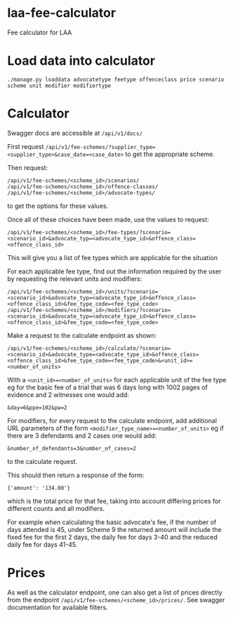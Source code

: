 # laa-fee-calculator
Fee calculator for LAA


Load data into calculator
==========================

```
./manage.py loaddata advocatetype feetype offenceclass price scenario scheme unit modifier modifiertype
```

Calculator
==========

Swagger docs are accessible at `/api/v1/docs/`

First request `/api/v1/fee-schemes/?supplier_type=<supplier_type>&case_date=<case_date>` to get the appropriate scheme.

Then request:

```
/api/v1/fee-schemes/<scheme_id>/scenarios/
/api/v1/fee-schemes/<scheme_id>/offence-classes/
/api/v1/fee-schemes/<scheme_id>/advocate-types/
```

to get the options for these values.

Once all of these choices have been made, use the values to request:

```
/api/v1/fee-schemes/<scheme_id>/fee-types/?scenario=<scenario_id>&advocate_typ=<advocate_type_id>&offence_class=<offence_class_id>
```

This will give you a list of fee types which are applicable for the situation

For each applicable fee type, find out the information required by the user
by requesting the relevant units and modifiers:

```
/api/v1/fee-schemes/<scheme_id>/units/?scenario=<scenario_id>&advocate_typ=<advocate_type_id>&offence_class=<offence_class_id>&fee_type_code=<fee_type_code>
/api/v1/fee-schemes/<scheme_id>/modifiers/?scenario=<scenario_id>&advocate_typ=<advocate_type_id>&offence_class=<offence_class_id>&fee_type_code=<fee_type_code>
```

Make a request to the calculate endpoint as shown:

```
/api/v1/fee-schemes/<scheme_id>/calculate/?scenario=<scenario_id>&advocate_type=<advocate_type_id>&offence_class=<offence_class_id>&fee_type_code=<fee_type_code>&<unit_id>=<number_of_units>
```

With a `<unit_id>=<number_of_units>` for each applicable unit of the fee type eg for the basic fee of a trial that was 6 days long with 1002 pages of evidence and 2 witnesses one would add:

```
&day=6&ppe=102&pw=2
```

For modifiers, for every request to the calculate endpoint, add additional URL parameters of the form `<modifier_type_name>=<number_of_units>` eg if there are 3 defendants and 2 cases one would add:

```
&number_of_defendants=3&number_of_cases=2
```

to the calculate request.

This should then return a response of the form:

```
{'amount': '134.00'}
```

which is the total price for that fee, taking into account differing prices for different counts and all modifiers.

For example when calculating the basic advocate's fee, if the number of days attended is 45, under Scheme 9 the returned amount will include the fixed fee for the first 2 days, the daily fee for days 3-40 and the reduced daily fee for days 41-45.

Prices
======

As well as the calculator endpoint, one can also get a list of prices directly from the endpoint `/api/v1/fee-schemes/<scheme_id>/prices/`. See swagger documentation for available filters.
